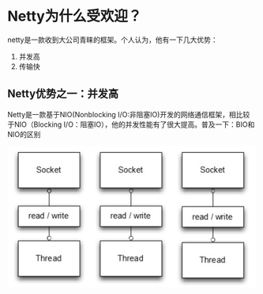 # Netty为什么受欢迎？

netty是一款收到大公司青睐的框架。个人认为，他有一下几大优势：

1. 并发高
2. 传输快

## Netty优势之一：并发高

Netty是一款基于NIO\(Nonblocking I/O:非阻塞IO\)开发的网络通信框架，相比较于NIO（Blocking I/O：阻塞IO），他的并发性能有了很大提高。普及一下：BIO和NIO的区别

![](/assets/BIO1.png)

